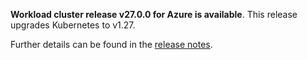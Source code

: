 **Workload cluster release v27.0.0 for Azure is available**. This release upgrades Kubernetes to v1.27.

Further details can be found in the [release notes](https://docs.giantswarm.io/changes/workload-cluster-releases-azure/releases/azure-27.0.0).
